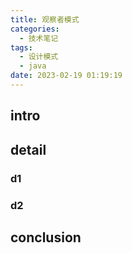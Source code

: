 ```yaml
---
title: 观察者模式
categories:
  - 技术笔记
tags:
  - 设计模式
  - java
date: 2023-02-19 01:19:19
---
```


## intro


## detail

### d1

### d2


## conclusion
